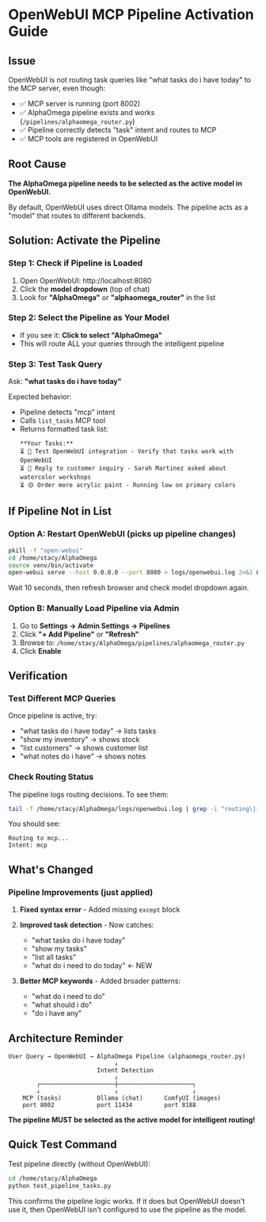 # OpenWebUI MCP Pipeline Activation Guide

## Issue
OpenWebUI is not routing task queries like "what tasks do i have today" to the MCP server, even though:
- ✅ MCP server is running (port 8002)
- ✅ AlphaOmega pipeline exists and works (`/pipelines/alphaomega_router.py`)
- ✅ Pipeline correctly detects "task" intent and routes to MCP
- ✅ MCP tools are registered in OpenWebUI

## Root Cause
**The AlphaOmega pipeline needs to be selected as the active model in OpenWebUI.**

By default, OpenWebUI uses direct Ollama models. The pipeline acts as a "model" that routes to different backends.

## Solution: Activate the Pipeline

### Step 1: Check if Pipeline is Loaded
1. Open OpenWebUI: http://localhost:8080
2. Click the **model dropdown** (top of chat)
3. Look for **"AlphaOmega"** or **"alphaomega_router"** in the list

### Step 2: Select the Pipeline as Your Model
- If you see it: **Click to select "AlphaOmega"**
- This will route ALL your queries through the intelligent pipeline

### Step 3: Test Task Query
Ask: **"what tasks do i have today"**

Expected behavior:
- Pipeline detects "mcp" intent
- Calls `list_tasks` MCP tool
- Returns formatted task list:
  ```
  **Your Tasks:**
  ⏳ 🔴 Test OpenWebUI integration - Verify that tasks work with OpenWebUI
  ⏳ 🔴 Reply to customer inquiry - Sarah Martinez asked about watercolor workshops
  ⏳ 🟡 Order more acrylic paint - Running low on primary colors
  ```

## If Pipeline Not in List

### Option A: Restart OpenWebUI (picks up pipeline changes)
```bash
pkill -f "open-webui"
cd /home/stacy/AlphaOmega
source venv/bin/activate
open-webui serve --host 0.0.0.0 --port 8080 > logs/openwebui.log 2>&1 &
```

Wait 10 seconds, then refresh browser and check model dropdown again.

### Option B: Manually Load Pipeline via Admin
1. Go to **Settings → Admin Settings → Pipelines**
2. Click **"+ Add Pipeline"** or **"Refresh"**
3. Browse to: `/home/stacy/AlphaOmega/pipelines/alphaomega_router.py`
4. Click **Enable**

## Verification

### Test Different MCP Queries
Once pipeline is active, try:
- "what tasks do i have today" → lists tasks
- "show my inventory" → shows stock
- "list customers" → shows customer list
- "what notes do i have" → shows notes

### Check Routing Status
The pipeline logs routing decisions. To see them:
```bash
tail -f /home/stacy/AlphaOmega/logs/openwebui.log | grep -i "routing\|intent"
```

You should see:
```
Routing to mcp...
Intent: mcp
```

## What's Changed

### Pipeline Improvements (just applied)
1. **Fixed syntax error** - Added missing `except` block
2. **Improved task detection** - Now catches:
   - "what tasks do i have today"
   - "show my tasks"
   - "list all tasks"  
   - "what do i need to do today" ← NEW
   
3. **Better MCP keywords** - Added broader patterns:
   - "what do i need to do"
   - "what should i do"
   - "do i have any"

## Architecture Reminder

```
User Query → OpenWebUI → AlphaOmega Pipeline (alphaomega_router.py)
                              ↓
                         Intent Detection
                              ↓
        ┌─────────────────────┼─────────────────────┐
        ↓                     ↓                     ↓
    MCP (tasks)          Ollama (chat)      ComfyUI (images)
    port 8002            port 11434         port 8188
```

**The pipeline MUST be selected as the active model for intelligent routing!**

## Quick Test Command

Test pipeline directly (without OpenWebUI):
```bash
cd /home/stacy/AlphaOmega
python test_pipeline_tasks.py
```

This confirms the pipeline logic works. If it does but OpenWebUI doesn't use it, then OpenWebUI isn't configured to use the pipeline as the model.
